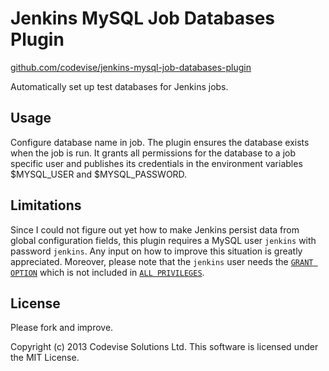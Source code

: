 # Jenkins MySQL Job Databases Plugin

[github.com/codevise/jenkins-mysql-job-databases-plugin](http://github.com/codevise/jenkins-mysql-job-databases-plugin)

Automatically set up test databases for Jenkins jobs.

## Usage

Configure database name in job. The plugin ensures the database exists
when the job is run. It grants all permissions for the database to a
job specific user and publishes its credentials in the environment
variables $MYSQL_USER and $MYSQL_PASSWORD.

## Limitations

Since I could not figure out yet how to make Jenkins persist data from
global configuration fields, this plugin requires a MySQL user
`jenkins` with password `jenkins`. Any input on how to improve this
situation is greatly appreciated. Moreover, please note that the
`jenkins` user needs the
[`GRANT OPTION`](http://dev.mysql.com/doc/refman/5.1/en/privileges-provided.html#priv_grant-option)
which is not included in
[`ALL PRIVILEGES`](http://dev.mysql.com/doc/refman/5.1/en/privileges-provided.html#priv_all).

## License

Please fork and improve.

Copyright (c) 2013 Codevise Solutions Ltd. This software is licensed under the MIT License.
